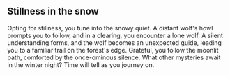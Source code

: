 ## Stillness in the snow

Opting for stillness, you tune into the snowy quiet. A distant wolf's howl prompts you to follow, and in a clearing, you encounter a lone wolf. A silent understanding forms, and the wolf becomes an unexpected guide, leading you to a familiar trail on the forest's edge. Grateful, you follow the moonlit path, comforted by the once-ominous silence. What other mysteries await in the winter night? Time will tell as you journey on.
